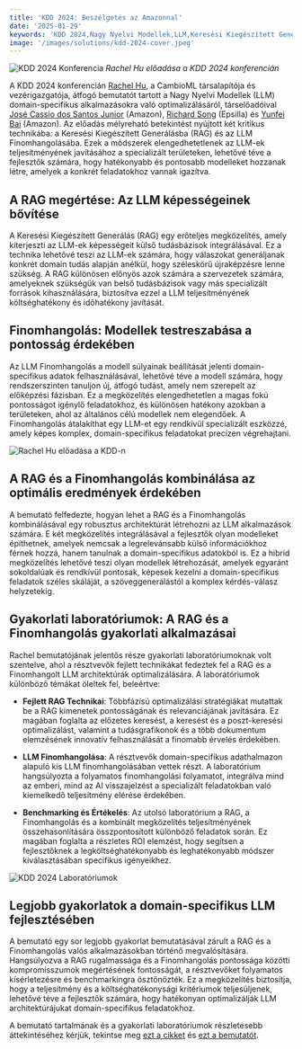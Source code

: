 ```yaml
---
title: 'KDD 2024: Beszélgetés az Amazonnal'
date: '2025-01-29'
keywords: 'KDD 2024,Nagy Nyelvi Modellek,LLM,Keresési Kiegészített Generálás,RAG,LLM finomhangolás,Amazon,domain-specifikus AI,gépi tanulás,konferencia'
image: '/images/solutions/kdd-2024-cover.jpeg'
---
```


![KDD 2024 Konferencia](/images/solutions/kdd-2024-cover.jpeg)
_Rachel Hu előadása a KDD 2024 konferencián_

A KDD 2024 konferencián [Rachel Hu](https://www.linkedin.com/in/rachelsonghu/), a CambioML társalapítója és vezérigazgatója, átfogó bemutatót tartott a Nagy Nyelvi Modellek (LLM) domain-specifikus alkalmazásokra való optimalizálásáról, társelőadóival [José Cassio dos Santos Junior](https://www.linkedin.com/in/jcassiojr/) (Amazon), [Richard Song](https://www.linkedin.com/in/renchu-richard-song-a4099247/) (Epsilla) és [Yunfei Bai](https://www.linkedin.com/in/yunfei-felix-bai-909b861/) (Amazon). Az előadás mélyreható betekintést nyújtott két kritikus technikába: a Keresési Kiegészített Generálásba (RAG) és az LLM Finomhangolásába. Ezek a módszerek elengedhetetlenek az LLM-ek teljesítményének javításához a specializált területeken, lehetővé téve a fejlesztők számára, hogy hatékonyabb és pontosabb modelleket hozzanak létre, amelyek a konkrét feladatokhoz vannak igazítva.

## A RAG megértése: Az LLM képességeinek bővítése

A Keresési Kiegészített Generálás (RAG) egy erőteljes megközelítés, amely kiterjeszti az LLM-ek képességeit külső tudásbázisok integrálásával. Ez a technika lehetővé teszi az LLM-ek számára, hogy válaszokat generáljanak konkrét domain tudás alapján anélkül, hogy széleskörű újraképzésre lenne szükség. A RAG különösen előnyös azok számára a szervezetek számára, amelyeknek szükségük van belső tudásbázisok vagy más specializált források kihasználására, biztosítva ezzel a LLM teljesítményének költséghatékony és időhatékony javítását.

## Finomhangolás: Modellek testreszabása a pontosság érdekében

Az LLM Finomhangolás a modell súlyainak beállítását jelenti domain-specifikus adatok felhasználásával, lehetővé téve a modell számára, hogy rendszerszinten tanuljon új, átfogó tudást, amely nem szerepelt az előképzési fázisban. Ez a megközelítés elengedhetetlen a magas fokú pontosságot igénylő feladatokhoz, és különösen hatékony azokban a területeken, ahol az általános célú modellek nem elegendőek. A Finomhangolás átalakíthat egy LLM-et egy rendkívül specializált eszközzé, amely képes komplex, domain-specifikus feladatokat precízen végrehajtani.

![Rachel Hu előadása a KDD-n](/images/solutions/kdd-2024-rachel.jpeg)

## A RAG és a Finomhangolás kombinálása az optimális eredmények érdekében

A bemutató felfedezte, hogyan lehet a RAG és a Finomhangolás kombinálásával egy robusztus architektúrát létrehozni az LLM alkalmazások számára. E két megközelítés integrálásával a fejlesztők olyan modelleket építhetnek, amelyek nemcsak a legrelevánsabb külső információkhoz férnek hozzá, hanem tanulnak a domain-specifikus adatokból is. Ez a hibrid megközelítés lehetővé teszi olyan modellek létrehozását, amelyek egyaránt sokoldalúak és rendkívül pontosak, képesek kezelni a domain-specifikus feladatok széles skáláját, a szöveggenerálástól a komplex kérdés-válasz helyzetekig.

## Gyakorlati laboratóriumok: A RAG és a Finomhangolás gyakorlati alkalmazásai

Rachel bemutatójának jelentős része gyakorlati laboratóriumoknak volt szentelve, ahol a résztvevők fejlett technikákat fedeztek fel a RAG és a Finomhangolt LLM architektúrák optimalizálására. A laboratóriumok különböző témákat öleltek fel, beleértve:

- **Fejlett RAG Technikai**: Többfázisú optimalizálási stratégiákat mutattak be a RAG kimenetek pontosságának és relevanciájának javítására. Ez magában foglalta az előzetes keresést, a keresést és a poszt-keresési optimalizálást, valamint a tudásgrafikonok és a több dokumentum elemzésének innovatív felhasználását a finomabb érvelés érdekében.

- **LLM Finomhangolása**: A résztvevők domain-specifikus adathalmazon alapuló kis LLM finomhangolásában vettek részt. A laboratórium hangsúlyozta a folyamatos finomhangolási folyamatot, integrálva mind az emberi, mind az AI visszajelzést a specializált feladatokban való kiemelkedő teljesítmény elérése érdekében.

- **Benchmarking és Értékelés**: Az utolsó laboratórium a RAG, a Finomhangolás és a kombinált megközelítés teljesítményének összehasonlítására összpontosított különböző feladatok során. Ez magában foglalta a részletes ROI elemzést, hogy segítsen a fejlesztőknek a legköltséghatékonyabb és leghatékonyabb módszer kiválasztásában specifikus igényeikhez.

![KDD 2024 Laboratóriumok](/images/solutions/kdd-2024-labs.jpg)

## Legjobb gyakorlatok a domain-specifikus LLM fejlesztésében

A bemutató egy sor legjobb gyakorlat bemutatásával zárult a RAG és a Finomhangolás valós alkalmazásokban történő megvalósítására. Hangsúlyozva a RAG rugalmassága és a Finomhangolás pontossága közötti kompromisszumok megértésének fontosságát, a résztvevőket folyamatos kísérletezésre és benchmarkingra ösztönözték. Ez a megközelítés biztosítja, hogy a teljesítmény és a költséghatékonysági kritériumok teljesüljenek, lehetővé téve a fejlesztők számára, hogy hatékonyan optimalizálják LLM architektúrájukat domain-specifikus feladatokhoz.

A bemutató tartalmának és a gyakorlati laboratóriumok részletesebb áttekintéséhez kérjük, tekintse meg [ezt a cikket](https://dl.acm.org/doi/pdf/10.1145/3637528.3671445) és [ezt a bemutatót](https://docs.google.com/presentation/d/18PJctnI-KbABE1El_AifjN_7eoHatuaoN8-2q57xpSw/edit#slide=id.g2f5cc21ff85_5_1096).

